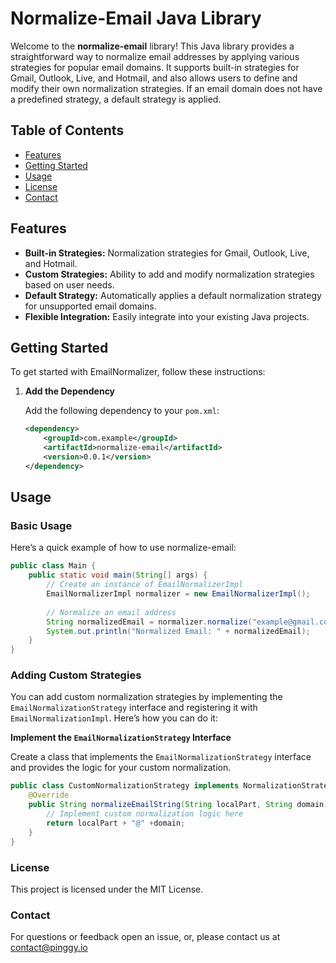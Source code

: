 # Normalize-Email Java Library

Welcome to the **normalize-email** library! This Java library provides a 
straightforward way to normalize email addresses by applying various strategies 
for popular email domains. It supports built-in strategies for Gmail, Outlook, Live, 
and Hotmail, and also allows users to define and modify their own normalization 
strategies. If an email domain does not have a predefined strategy, a default strategy 
is applied.

## Table of Contents

- [Features](#features)
- [Getting Started](#getting-started)
- [Usage](#usage)
- [License](#license)
- [Contact](#contact)

## Features

- **Built-in Strategies:** Normalization strategies for Gmail, Outlook, Live, and Hotmail.
- **Custom Strategies:** Ability to add and modify normalization strategies based on user needs.
- **Default Strategy:** Automatically applies a default normalization strategy for unsupported email domains.
- **Flexible Integration:** Easily integrate into your existing Java projects.

## Getting Started

To get started with EmailNormalizer, follow these instructions:

1. **Add the Dependency**

   Add the following dependency to your `pom.xml`:

   ```xml
   <dependency>
       <groupId>com.example</groupId>
       <artifactId>normalize-email</artifactId>
       <version>0.0.1</version>
   </dependency>
   ```

## Usage

### Basic Usage

Here’s a quick example of how to use normalize-email:

```java
public class Main {
    public static void main(String[] args) {
        // Create an instance of EmailNormalizerImpl
        EmailNormalizerImpl normalizer = new EmailNormalizerImpl();
        
        // Normalize an email address
        String normalizedEmail = normalizer.normalize("example@gmail.com");
        System.out.println("Normalized Email: " + normalizedEmail);
    }
}
```


### Adding Custom Strategies

You can add custom normalization strategies by implementing the `EmailNormalizationStrategy` interface and registering it with `EmailNormalizationImpl`. Here’s how you can do it:

**Implement the `EmailNormalizationStrategy` Interface**

Create a class that implements the `EmailNormalizationStrategy` interface and provides the logic for your custom normalization.


```java
public class CustomNormalizationStrategy implements NormalizationStrategy {
    @Override
    public String normalizeEmailString(String localPart, String domain) {
        // Implement custom normalization logic here
        return localPart + "@" +domain;
    }
}
```

### License
This project is licensed under the MIT License.

### Contact
For questions or feedback open an issue, or, please contact us at contact@pinggy.io
